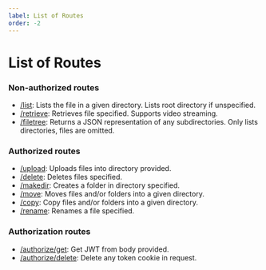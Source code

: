 ```yaml
---
label: List of Routes
order: -2
---
```


# List of Routes

### Non-authorized routes

- [/list](/unauthorized/list): Lists the file in a given directory. Lists root directory if unspecified.
- [/retrieve](/unauthorized/retrieve): Retrieves file specified. Supports video streaming.
- [/filetree](/unauthorized/filetree): Returns a JSON representation of any subdirectories. Only lists directories, files are omitted.

### Authorized routes

- [/upload](/authorized/upload): Uploads files into directory provided.
- [/delete](/authorized/delete): Deletes files specified.
- [/makedir](/authorized/makedir): Creates a folder in directory specified.
- [/move](/authorized/move): Moves files and/or folders into a given directory.
- [/copy](/authorized/copy): Copy files and/or folders into a given directory.
- [/rename](/authorized/rename): Renames a file specified.

### Authorization routes
- [/authorize/get](/authorization/authorize-get): Get JWT from body provided.
- [/authorize/delete](/authorization/authorize-delete): Delete any token cookie in request.
